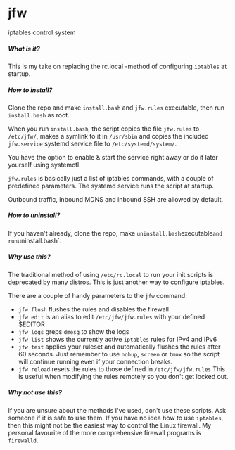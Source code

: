 # jfw
iptables control system

##### What is it?
This is my take on replacing the rc.local -method of configuring `iptables` at
startup.

##### How to install?
Clone the repo and make `install.bash` and `jfw.rules` executable, then run
`install.bash` as root.

When you run `install.bash`, the script copies the file `jfw.rules` to
`/etc/jfw/`, makes a symlink to it in `/usr/sbin` and copies the included
`jfw.service` systemd service file to `/etc/systemd/system/`.

You have the option to enable & start the service right away or do it later
yourself using systemctl.

`jfw.rules` is basically just a list of iptables commands, with a couple of
predefined parameters. The systemd service runs the script at startup.

Outbound traffic, inbound MDNS and inbound SSH are allowed by default.

##### How to uninstall?
If you haven't already, clone the repo, make `uninstall.bash`executable`
and run `uninstall.bash`.

##### Why use this?
The traditional method of using `/etc/rc.local` to run your init scripts
is deprecated by many distros. This is just another way to configure iptables.

There are a couple of handy parameters to the `jfw` command:
- `jfw flush` flushes the rules and disables the firewall
- `jfw edit` is an alias to edit `/etc/jfw/jfw.rules` with your defined $EDITOR
- `jfw logs` greps `dmesg` to show the logs
- `jfw list` shows the currently active `iptables` rules for IPv4 and IPv6
- `jfw test` applies your ruleset and automatically flushes the rules after
  60 seconds. Just remember to use `nohup`, `screen` or `tmux` so the script
  will continue running even if your connection breaks.
- `jfw reload` resets the rules to those defined in `/etc/jfw/jfw.rules`
  This is useful when modifying the rules remotely so you don't get locked out.

##### Why not use this?
If you are unsure about the methods I've used, don't use these scripts. 
Ask someone if it is safe to use them.
If you have no idea how to use `iptables`, then this might not be the easiest
way to control the Linux firewall. My personal favourite of the more
comprehensive firewall programs is `firewalld`.
